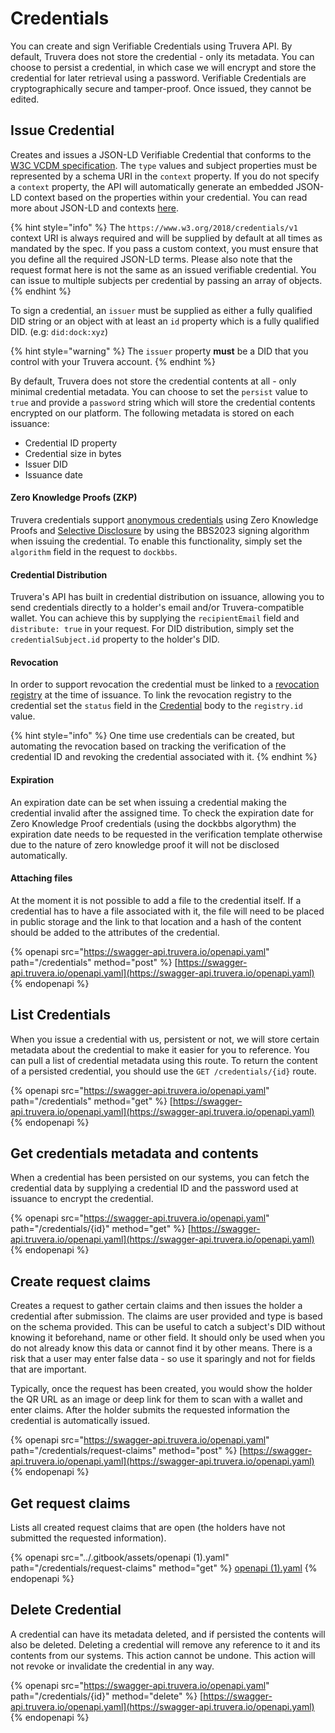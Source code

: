 # Credentials

You can create and sign Verifiable Credentials using Truvera API. By default, Truvera does not store the credential - only its metadata. You can choose to persist a credential, in which case we will encrypt and store the credential for later retrieval using a password. Verifiable Credentials are cryptographically secure and tamper-proof. Once issued, they cannot be edited.

## Issue Credential <a href="#issue-credentials" id="issue-credentials"></a>

Creates and issues a JSON-LD Verifiable Credential that conforms to the [W3C VCDM specification](https://www.w3.org/TR/vc-data-model/). The `type` values and subject properties must be represented by a schema URI in the `context` property. If you do not specify a `context` property, the API will automatically generate an embedded JSON-LD context based on the properties within your credential. You can read more about JSON-LD and contexts [here](https://json-ld.org/spec/latest/json-ld/#the-context).

{% hint style="info" %}
The `https://www.w3.org/2018/credentials/v1` context URI is always required and will be supplied by default at all times as mandated by the spec. If you pass a custom context, you must ensure that you define all the required JSON-LD terms. Please also note that the request format here is not the same as an issued verifiable credential. You can issue to multiple subjects per credential by passing an array of objects.
{% endhint %}

To sign a credential, an `issuer` must be supplied as either a fully qualified DID string or an object with at least an `id` property which is a fully qualified DID. (e.g: `did:dock:xyz`)

{% hint style="warning" %}
The `issuer` property **must** be a DID that you control with your Truvera account.
{% endhint %}

By default, Truvera does not store the credential contents at all - only minimal credential metadata. You can choose to set the `persist` value to `true` and provide a `password` string which will store the credential contents encrypted on our platform. The following metadata is stored on each issuance:

* Credential ID property
* Credential size in bytes
* Issuer DID
* Issuance date

#### Zero Knowledge Proofs (ZKP) <a href="#zero-knowledge-proofs" id="zero-knowledge-proofs"></a>

Truvera credentials support [anonymous credentials](https://blog.dock.io/anonymous-credentials/) using Zero Knowledge Proofs and [Selective Disclosure](https://www.dock.io/post/selective-disclosure) by using the BBS2023 signing algorithm when issuing the credential. To enable this functionality, simply set the `algorithm` field in the request to `dockbbs`.

#### Credential Distribution <a href="#credential-distribution" id="credential-distribution"></a>

Truvera's API has built in credential distribution on issuance, allowing you to send credentials directly to a holder's email and/or Truvera-compatible wallet. You can achieve this by supplying the `recipientEmail` field and `distribute: true` in your request. For DID distribution, simply set the `credentialSubject.id` property to the holder's DID.

#### Revocation <a href="#credential-issuance-revocation" id="credential-issuance-revocation"></a>

In order to support revocation the credential must be linked to a [revocation registry](registries.md) at the time of issuance. To link the revocation registry to the credential set the `status` field in the [Credential](../developer-documentation/dock-api/index.html.md#schemacredential) body to the `registry.id` value.

{% hint style="info" %}
One time use credentials can be created, but automating the revocation based on tracking the  verification of the credential ID and revoking the credential associated with it.
{% endhint %}

#### Expiration

An expiration date can be set when issuing a credential making the credential invalid after the assigned time. To check the expiration date for Zero Knowledge Proof credentials (using the dockbbs algorythm) the expiration date needs to be requested in the verification template otherwise due to the nature of zero knowledge proof it will not be disclosed automatically.

#### Attaching files&#x20;

At the moment it is not possible to add a file to the credential itself. If a credential has to have a file associated with it, the file will need to be placed in public storage and the link to that location and a hash of the content should be added to the attributes of the credential.&#x20;

{% openapi src="https://swagger-api.truvera.io/openapi.yaml" path="/credentials" method="post" %}
[https://swagger-api.truvera.io/openapi.yaml](https://swagger-api.truvera.io/openapi.yaml)
{% endopenapi %}

## List Credentials

When you issue a credential with us, persistent or not, we will store certain metadata about the credential to make it easier for you to reference. You can pull a list of credential metadata using this route. To return the content of a persisted credential, you should use the `GET /credentials/{id}` route.

{% openapi src="https://swagger-api.truvera.io/openapi.yaml" path="/credentials" method="get" %}
[https://swagger-api.truvera.io/openapi.yaml](https://swagger-api.truvera.io/openapi.yaml)
{% endopenapi %}

## Get credentials metadata and contents

When a credential has been persisted on our systems, you can fetch the credential data by supplying a credential ID and the password used at issuance to encrypt the credential.

{% openapi src="https://swagger-api.truvera.io/openapi.yaml" path="/credentials/{id}" method="get" %}
[https://swagger-api.truvera.io/openapi.yaml](https://swagger-api.truvera.io/openapi.yaml)
{% endopenapi %}



## Create request claims <a href="#request-claims" id="request-claims"></a>

Creates a request to gather certain claims and then issues the holder a credential after submission. The claims are user provided and type is based on the schema provided. This can be useful to catch a subject's DID without knowing it beforehand, name or other field. It should only be used when you do not already know this data or cannot find it by other means. There is a risk that a user may enter false data - so use it sparingly and not for fields that are important.

Typically, once the request has been created, you would show the holder the QR URL as an image or deep link for them to scan with a wallet and enter claims. After the holder submits the requested information the credential is automatically issued.

{% openapi src="https://swagger-api.truvera.io/openapi.yaml" path="/credentials/request-claims" method="post" %}
[https://swagger-api.truvera.io/openapi.yaml](https://swagger-api.truvera.io/openapi.yaml)
{% endopenapi %}



## Get request claims

Lists all created request claims that are open (the holders have not submitted the requested information).

{% openapi src="../.gitbook/assets/openapi (1).yaml" path="/credentials/request-claims" method="get" %}
[openapi (1).yaml](<../.gitbook/assets/openapi (1).yaml>)
{% endopenapi %}



## Delete Credential

A credential can have its metadata deleted, and if persisted the contents will also be deleted. Deleting a credential will remove any reference to it and its contents from our systems. This action cannot be undone. This action will not revoke or invalidate the credential in any way.

{% openapi src="https://swagger-api.truvera.io/openapi.yaml" path="/credentials/{id}" method="delete" %}
[https://swagger-api.truvera.io/openapi.yaml](https://swagger-api.truvera.io/openapi.yaml)
{% endopenapi %}



